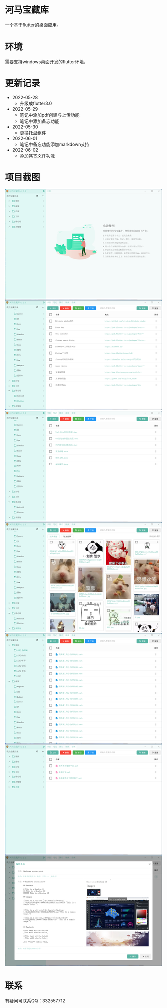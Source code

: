 # 河马宝藏库

一个基于flutter的桌面应用。

# 环境
需要支持windows桌面开发的flutter环境。

# 更新记录
*  2022-05-28 
   * 升级成flutter3.0
* 2022-05-29 
  * 笔记中添加pdf创建与上传功能
  * 笔记中添加备忘功能
* 2022-05-30
  * 更换托盘组件
* 2022-06-01
  * 笔记中备忘功能添加markdown支持
* 2022-06-02
  * 添加其它文件功能



# 项目截图
<img src="./snapshot/1.png"/>
<br/>
<img src="./snapshot/2.png"/>
<br/>
<img src="./snapshot/3.png"/>
<br/>
<img src="./snapshot/4.png"/>
<br/>
<img src="./snapshot/5.png"/>
<br/>
<img src="./snapshot/6.png"/>
<br/>
<img src="./snapshot/7.png"/>
<br/>

# 联系
有疑问可联系QQ：332557712

